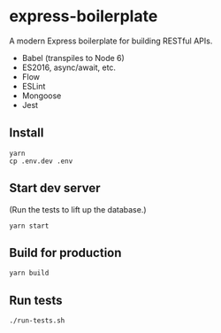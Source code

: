 express-boilerplate
===================

A modern Express boilerplate for building RESTful APIs.

- Babel (transpiles to Node 6)
- ES2016, async/await, etc.
- Flow
- ESLint
- Mongoose
- Jest

## Install

```
yarn
cp .env.dev .env
```

## Start dev server

(Run the tests to lift up the database.)

```
yarn start
```

## Build for production

```
yarn build
```

## Run tests

```
./run-tests.sh
```
